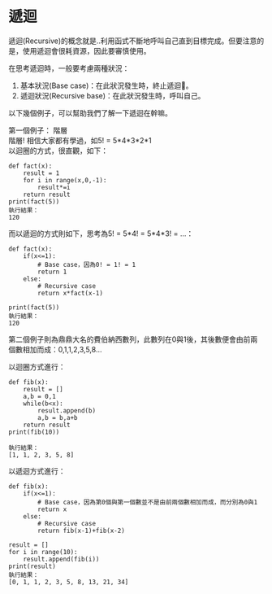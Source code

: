 # 遞迴

遞迴\(Recursive\)的概念就是..利用函式不斷地呼叫自己直到目標完成。但要注意的是，使用遞迴會很耗資源，因此要審慎使用。

在思考遞迴時，一般要考慮兩種狀況：  
1. 基本狀況\(Base case\)：在此狀況發生時，終止遞迴。  
2. 遞迴狀況\(Recursive base\)：在此狀況發生時，呼叫自己。

以下幾個例子，可以幫助我們了解一下遞迴在幹嘛。

第一個例子： 階層  
階層! 相信大家都有學過，如5! = 5\*4\*3\*2\*1  
以迴圈的方式，很直觀，如下：

```text
def fact(x):
    result = 1
    for i in range(x,0,-1):
        result*=i
    return result
print(fact(5))
執行結果：
120
```

而以遞迴的方式則如下，思考為5! = 5\*4! = 5\*4\*3! = ...：

```text
def fact(x):
    if(x<=1):
        # Base case，因為0! = 1! = 1
        return 1
    else:
        # Recursive case
        return x*fact(x-1)

print(fact(5))
執行結果：
120
```



第二個例子則為鼎鼎大名的費伯納西數列，此數列在0與1後，其後數便會由前兩個數相加而成：0,1,1,2,3,5,8...

以迴圈方式進行：

```text
def fib(x):
    result = []
    a,b = 0,1
    while(b<x):
        result.append(b)
        a,b = b,a+b
    return result
print(fib(10))

執行結果：
[1, 1, 2, 3, 5, 8]
```

以遞迴方式進行：

```text
def fib(x):
    if(x<=1):
        # Base case，因為第0個與第一個數並不是由前兩個數相加而成，而分別為0與1
        return x
    else:
        # Recursive case
        return fib(x-1)+fib(x-2)

result = []
for i in range(10):
    result.append(fib(i))
print(result)
執行結果：
[0, 1, 1, 2, 3, 5, 8, 13, 21, 34]
```

